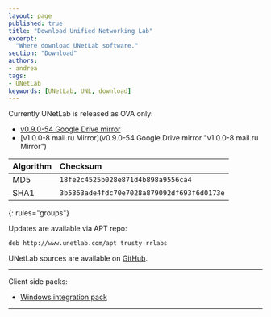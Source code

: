 ```yaml
---
layout: page
published: true
title: "Download Unified Networking Lab"
excerpt:
  "Where download UNetLab software."
section: "Download"
authors:
- andrea
tags:
- UNetLab
keywords: [UNetLab, UNL, download]
---
```

Currently UNetLab is released as OVA only:

* [v0.9.0-54 Google Drive mirror](https://drive.google.com/open?id=0B2AgRhS2cfxCWVl6aGlRMnQxSms&amp;authuser=0 "v0.9.0-54 Google Drive mirror")
* [v1.0.0-8 mail.ru Mirror](v0.9.0-54 Google Drive mirror "v1.0.0-8 mail.ru Mirror")

| Algorithm | Checksum |
|:--|:--|
MD5 | `18fe2c4525b028e871d4b898a9556ca4`
SHA1 | `3b5363ade4fdc70e7028a879092df693f6d0173e`
{: rules="groups"}

Updates are available via APT repo:

~~~
deb http://www.unetlab.com/apt trusty rrlabs
~~~

UNetLab sources are available on [GitHub](https://github.com/dainok/unetlab "UNetLab repository on GitHub").

---
Client side packs:

* [Windows integration pack](http://www.unetlab.com/download/UNetLab-Win-Client-Pack.exe "Windows integration pack")



---

